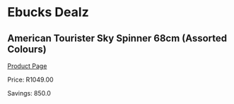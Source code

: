 
# Ebucks Dealz
## American Tourister Sky Spinner 68cm (Assorted Colours)
[Product Page](https://www.ebucks.com/web/shop/productSelected.do?prodId=1069128937&catId=1158501552)

Price: R1049.00

Savings: 850.0


	